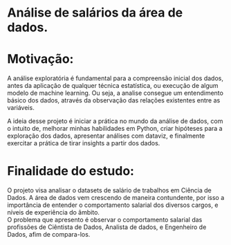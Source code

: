 # Análise de salários da área de dados.

# Motivação:
A análise exploratória é fundamental para a compreensão inicial dos dados, antes da aplicação de qualquer técnica estatística,
ou execução de algum modelo de machine learning. Ou seja, a analise consegue um entendimento básico dos dados, através
da observação das relações existentes entre as variáveis.

A ideia desse projeto é iniciar a prática no mundo da análise de dados, com o intuito de, melhorar minhas habilidades em
Python, criar hipóteses para a exploração dos dados, apresentar análises com dataviz, e finalmente exercitar a prática de tirar
insights a partir dos dados.

# Finalidade do estudo:
O projeto visa analisar o datasets de salário de trabalhos em Ciência de Dados. A área de dados vem crescendo de maneira contundente,
por isso a importância de entender o comportamento salarial dos diversos cargos, e níveis de experiência do âmbito.<br>
O problema que apresento é observar o comportamento salarial das profissões de Ciêntista de Dados, Analista de dados, e
Engenheiro de Dados, afim de compara-los.



